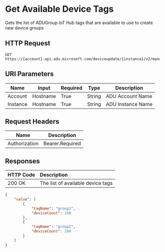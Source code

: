 # Get Available Device Tags

Gets the list of ADUGroup IoT Hub tags that are available to use to create new device groups

## HTTP Request

```http
GET https://{account}.api.adu.microsoft.com/deviceupdate/{instance}/v2/management/devicetags

```

## URI Parameters

Name|Input|Required|Type|Description
----|------|------|------|------|
Account| Hostname|True|String|ADU Account Name
Instance| Hostname|True|String|ADU Instance Name

## Request Headers

Name|Description
----|------|
Authorization| Bearer.Required

## Responses

|   HTTP Code   |   Description  |
| :--------- | :---- |
|  200 OK | The list of available device tags |

```json
{
    "value": [
        {
            "tagName": "group1",
            "deviceCount": 100
        },
        {
            "tagName": "group2",
            "deviceCount": 200
        }
    ]
}
```
